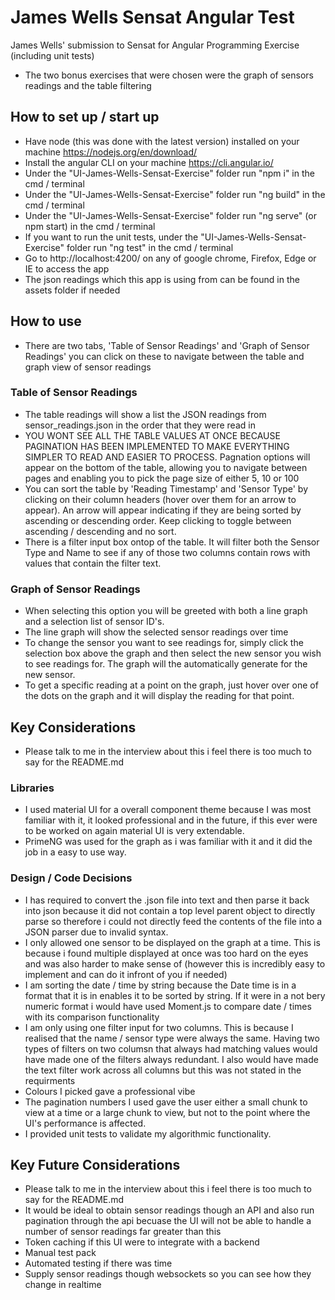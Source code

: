 # James Wells Sensat Angular Test

James Wells' submission to Sensat for Angular Programming Exercise (including unit tests)
- The two bonus exercises that were chosen were the graph of sensors readings and the table filtering


## How to set up / start up

- Have node (this was done with the latest version) installed on your machine https://nodejs.org/en/download/
- Install the angular CLI on your machine https://cli.angular.io/
- Under the "UI-James-Wells-Sensat-Exercise" folder run "npm i" in the cmd / terminal
- Under the "UI-James-Wells-Sensat-Exercise" folder run "ng build" in the cmd / terminal
- Under the "UI-James-Wells-Sensat-Exercise" folder run "ng serve" (or npm start) in the cmd / terminal
- If you want to run the unit tests, under the "UI-James-Wells-Sensat-Exercise" folder run "ng test" in the cmd / terminal
- Go to http://localhost:4200/ on any of google chrome, Firefox, Edge or IE to access the app
- The json readings which this app is using from can be found in the assets folder if needed

## How to use
- There are two tabs, 'Table of Sensor Readings' and 'Graph of Sensor Readings' you can click on these to navigate between the table and graph view of sensor readings

### Table of Sensor Readings
- The table readings will show a list the JSON readings from sensor_readings.json in the order that they were read in
- YOU WONT SEE ALL THE TABLE VALUES AT ONCE BECAUSE PAGINATION HAS BEEN IMPLEMENTED TO MAKE EVERYTHING SIMPLER TO READ AND EASIER TO PROCESS. Pagnation options will appear on the bottom of the table, allowing you to navigate between pages and enabling you to pick the page size of either 5, 10 or 100
- You can sort the table by 'Reading Timestamp' and 'Sensor Type' by clicking on their column headers (hover over them for an arrow to appear). An arrow will appear indicating if they are being sorted by ascending or descending order. Keep clicking to toggle between ascending / descending and no sort.  
- There is a filter input box ontop of the table. It will filter both the Sensor Type and Name to see if any of those two columns contain rows with values that contain the filter text.

### Graph of Sensor Readings
- When selecting this option you will be greeted with both a line graph and a selection list of sensor ID's.
- The line graph will show the selected sensor readings over time
- To change the sensor you want to see readings for, simply click the selection box above the graph and then select the new sensor you wish to see readings for. The graph will the automatically generate for the new sensor.
- To get a specific reading at a point on the graph, just hover over one of the dots on the graph and it will display the reading for that point.

## Key Considerations
- Please talk to me in the interview about this i feel there is too much to say for the README.md
### Libraries
- I used material UI for a overall component theme because I was most familiar with it, it looked professional and in the future, if this ever were to be worked on again material UI is very extendable.
- PrimeNG was used for the graph as i was familiar with it and it did the job in a easy to use way.

### Design / Code Decisions
- I has required to convert the .json file into text and then parse it back into json because it did not contain a top level parent object to directly parse so therefore i could not directly feed the contents of the file into a JSON parser due to invalid syntax.
- I only allowed one sensor to be displayed on the graph at a time. This is because i found multiple displayed at once was too hard on the eyes and was also harder to make sense of (however this is incredibly easy to implement and can do it infront of you if needed) 
- I am sorting the date / time by string because the Date time is in a format that it is in enables it to be sorted by string. If it were in a not bery numeric format i would have used Moment.js to compare date / times with its comparison functionality
- I am only using one filter input for two columns. This is because I realised that the name / sensor type were always the same. Having two types of filters on two columsn that always had matching values would have made one of the filters always redundant. I also would have made the text filter work across all columns but this was not stated in the requirments
- Colours I picked gave a professional vibe
- The pagination numbers I used gave the user either a small chunk to view at a time or a large chunk to view, but not to the point where the UI's performance is affected.
- I provided unit tests to validate my algorithmic functionality.

## Key Future Considerations
- Please talk to me in the interview about this i feel there is too much to say for the README.md
- It would be ideal to obtain sensor readings though an API and also run pagination through the api becuase the UI will not be able to handle a number of sensor readings far greater than this
- Token caching if this UI were to integrate with a backend
- Manual test pack
- Automated testing if there was time
- Supply sensor readings though websockets so you can see how they change in realtime

